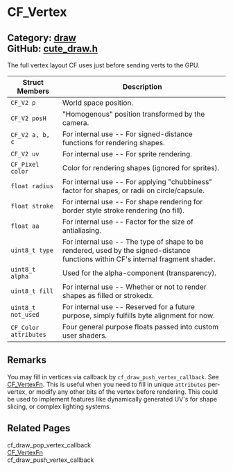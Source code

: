 [](../header.md ':include')

# CF_Vertex

Category: [draw](/api_reference?id=draw)  
GitHub: [cute_draw.h](https://github.com/RandyGaul/cute_framework/blob/master/include/cute_draw.h)  
---

The full vertex layout CF uses just before sending verts to the GPU.

Struct Members | Description
--- | ---
`CF_V2 p` | World space position.
`CF_V2 posH` | "Homogenous" position transformed by the camera.
`CF_V2 a, b, c` | For internal use -- For signed-distance functions for rendering shapes.
`CF_V2 uv` | For internal use -- For sprite rendering.
`CF_Pixel color` | Color for rendering shapes (ignored for sprites).
`float radius` | For internal use -- For applying "chubbiness" factor for shapes, or radii on circle/capsule.
`float stroke` | For internal use -- For shape rendering for border style stroke rendering (no fill).
`float aa` | For internal use -- Factor for the size of antialiasing.
`uint8_t type` | For internal use -- The type of shape to be rendered, used by the signed-distance functions within CF's internal fragment shader.
`uint8_t alpha` | Used for the alpha-component (transparency).
`uint8_t fill` | For internal use -- Whether or not to render shapes as filled or strokedx.
`uint8_t not_used` | For internal use -- Reserved for a future purpose, simply fulfills byte alignment for now.
`CF_Color attributes` | Four general purpose floats passed into custom user shaders.

## Remarks

You may fill in vertices via callback by `cf_draw_push_vertex_callback`. See [CF_VertexFn](/draw/cf_vertexfn.md).
This is useful when you need to fill in unique `attributes` per-vertex, or modify any other
bits of the vertex before rendering. This could be used to implement features like dynamically
generated UV's for shape slicing, or complex lighting systems.

## Related Pages

cf_draw_pop_vertex_callback  
[CF_VertexFn](/draw/cf_vertexfn.md)  
cf_draw_push_vertex_callback  
